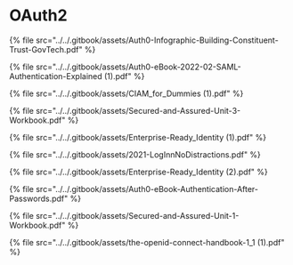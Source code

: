 # OAuth2

{% file src="../../.gitbook/assets/Auth0-Infographic-Building-Constituent-Trust-GovTech.pdf" %}

{% file src="../../.gitbook/assets/Auth0-eBook-2022-02-SAML-Authentication-Explained (1).pdf" %}

{% file src="../../.gitbook/assets/CIAM_for_Dummies (1).pdf" %}

{% file src="../../.gitbook/assets/Secured-and-Assured-Unit-3-Workbook.pdf" %}

{% file src="../../.gitbook/assets/Enterprise-Ready_Identity (1).pdf" %}

{% file src="../../.gitbook/assets/2021-LogInnNoDistractions.pdf" %}

{% file src="../../.gitbook/assets/Enterprise-Ready_Identity (2).pdf" %}

{% file src="../../.gitbook/assets/Auth0-eBook-Authentication-After-Passwords.pdf" %}

{% file src="../../.gitbook/assets/Secured-and-Assured-Unit-1-Workbook.pdf" %}

{% file src="../../.gitbook/assets/the-openid-connect-handbook-1_1 (1).pdf" %}
